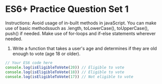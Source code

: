 # ES6+ Practice Question Set 1

Instructions: Avoid usage of in-built methods in javaScript. You can make use of basic methodssuch as .length, toLowerCase(), toUpperCase(), push() if needed. Make use of for-loops and if-else statements wherever needed.

1. Write a function that takes a user's age and determines if they are old enough to vote (age 18 or
older).
```js
// Your ES6 code here
console.log(isEligibleToVote(20)) // Eligible to vote
console.log(isEligibleToVote(18)) // Eligible to vote
console.log(isEligibleToVote(17)) // Not eligible to vote
```
